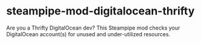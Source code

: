 # steampipe-mod-digitalocean-thrifty
Are you a Thrifty DigitalOcean dev? This Steampipe mod checks your DigitalOcean account(s) for unused and under-utilized resources.
